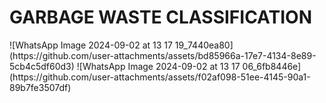 <h1>GARBAGE WASTE CLASSIFICATION</h1>
![WhatsApp Image 2024-09-02 at 13 17 19_7440ea80](https://github.com/user-attachments/assets/bd85966a-17e7-4134-8e89-5cb4c5df60d3)
![WhatsApp Image 2024-09-02 at 13 17 06_6fb8446e](https://github.com/user-attachments/assets/f02af098-51ee-4145-90a1-89b7fe3507df)
